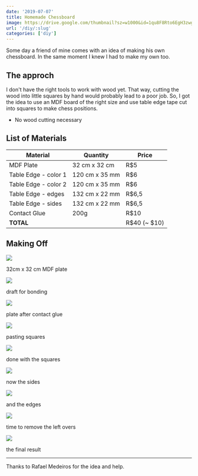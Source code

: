 ```yaml
---
date: '2019-07-07'
title: Homemade Chessboard
image: https://drive.google.com/thumbnail?sz=w1000&id=1qu8F8Rto6EgH3zwghNH8SdKG8MlBwTjV
url: '/diy/:slug'
categories: ['diy']
---
```


Some day a friend of mine comes with an idea of making his own chessboard.
In the same moment I knew I had to make my own too.

<!--more-->

## The approch

I don't have the right tools to work with wood yet. That way, cutting the wood into little squares by hand would probably lead to a poor job.
So, I got the idea to use an MDF board of the right size and use table edge tape cut into squares to make chess positions.

  - No wood cutting necessary

## List of Materials

|**Material** | **Quantity** | **Price** |
|-------------|--------------|-----------|
|MDF Plate | 32 cm x 32 cm | R$5 |
|Table Edge - color 1 | 120 cm x 35 mm | R$6 |
|Table Edge - color 2 | 120 cm x 35 mm | R$6 |
|Table Edge - edges | 132 cm x 22 mm | R$6,5 |
|Table Edge - sides | 132 cm x 22 mm | R$6,5 |
|Contact Glue | 200g | R$10 |
|**TOTAL**| | R$40 (~ $10)|


## Making Off


![](https://drive.google.com/thumbnail?sz=w1000&id=1N5y1tTyZfKIjFaTi6jp0keoeRps8dI3N)

32cm x 32 cm MDF plate

![](https://drive.google.com/thumbnail?sz=w1000&id=1hCMfDNCAJvB6NsX6WRaW4bM2US7nlq8B)

draft for bonding

![](https://drive.google.com/thumbnail?sz=w1000&id=1zJHXbj-mxgpxm-sqw14swP1K9sA7sm2w)

plate after contact glue

![](https://drive.google.com/thumbnail?sz=w1000&id=11jmki50k0k5c4d3LLBHcZanjKF4L_FdJ)

pasting squares

![](https://drive.google.com/thumbnail?sz=w1000&id=18lVNw4vLf4Ogr-vrlS-vqs6MP1wOM4lj)

done with the squares

![](https://drive.google.com/thumbnail?sz=w1000&id=11n6PbIdwO3e0sAMpy4MfJ1h8eQg0UUdO)

now the sides

![](https://drive.google.com/thumbnail?sz=w1000&id=183PaQAXzAXeqwmBJBgW9xeYC2kzogWZU)

and the edges

![](https://drive.google.com/thumbnail?sz=w1000&id=1uFuIQMbPVispAKb4LWNCzk1DZXZZRIQk)

time to remove the left overs

![](https://drive.google.com/thumbnail?sz=w1000&id=17M7UojRaz55UWfKCZjpbhw82sxRFf53u)

the final result

* * * 

Thanks to Rafael Medeiros for the idea and help.

